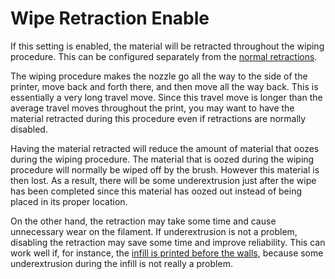 Wipe Retraction Enable
====
If this setting is enabled, the material will be retracted throughout the wiping procedure. This can be configured separately from the [normal retractions](../travel/retraction_enable.md).

The wiping procedure makes the nozzle go all the way to the side of the printer, move back and forth there, and then move all the way back. This is essentially a very long travel move. Since this travel move is longer than the average travel moves throughout the print, you may want to have the material retracted during this procedure even if retractions are normally disabled.

Having the material retracted will reduce the amount of material that oozes during the wiping procedure. The material that is oozed during the wiping procedure will normally be wiped off by the brush. However this material is then lost. As a result, there will be some underextrusion just after the wipe has been completed since this material has oozed out instead of being placed in its proper location.

On the other hand, the retraction may take some time and cause unnecessary wear on the filament. If underextrusion is not a problem, disabling the retraction may save some time and improve reliability. This can work well if, for instance, the [infill is printed before the walls](../infill/infill_before_walls.md), because some underextrusion during the infill is not really a problem. 